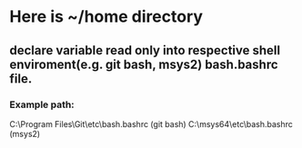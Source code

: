 # Here is ~/home directory

## declare variable read only into respective shell enviroment(e.g. git bash, msys2) bash.bashrc file.
### Example path:
C:\Program Files\Git\etc\bash.bashrc (git bash)
C:\msys64\etc\bash.bashrc (msys2)
